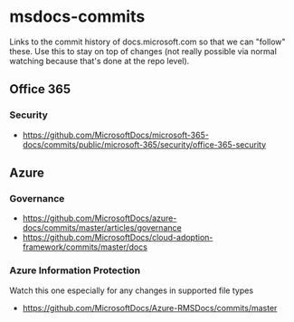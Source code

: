 # msdocs-commits
Links to the commit history of docs.microsoft.com so that we can "follow" these. Use this to stay on top of changes (not really possible via normal watching because that's done at the repo level).

## Office 365
### Security 
* https://github.com/MicrosoftDocs/microsoft-365-docs/commits/public/microsoft-365/security/office-365-security

## Azure

### Governance
* https://github.com/MicrosoftDocs/azure-docs/commits/master/articles/governance
* https://github.com/MicrosoftDocs/cloud-adoption-framework/commits/master/docs

### Azure Information Protection 

Watch this one especially for any changes in supported file types
* https://github.com/MicrosoftDocs/Azure-RMSDocs/commits/master

